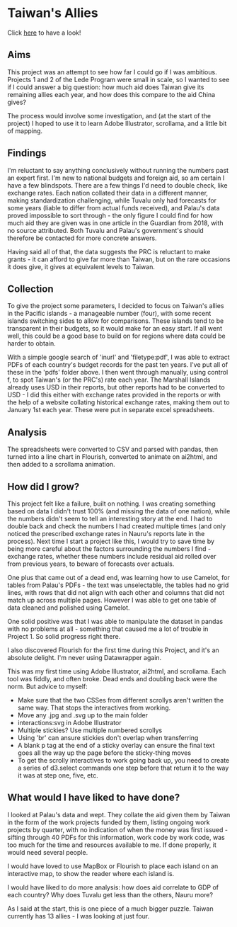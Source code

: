 # Taiwan's Allies

Click <a href="https://colvap.github.io/project-3/">here</a> to have a look!

## Aims
This project was an attempt to see how far I could go if I was ambitious. Projects 1 and 2 of the Lede Program were small in scale, so I wanted to see if I could answer a big question: how much aid does Taiwan give its remaining allies each year, and how does this compare to the aid China gives? 

The process would involve some investigation, and (at the start of the project) I hoped to use it to learn Adobe Illustrator, scrollama, and a little bit of mapping. 

## Findings
I'm reluctant to say anything conclusively without running the numbers past an expert first. I'm new to national budgets and foreign aid, so am certain I have a few blindspots. There are a few things I'd need to double check, like exchange rates. Each nation collated their data in a different manner, making standardization challenging, while Tuvalu only had forecasts for some years (liable to differ from actual funds received), and Palau's data proved impossible to sort through - the only figure I could find for how much aid they are given was in one article in the Guardian from 2018, with no source attributed. Both Tuvalu and Palau's government's should therefore be contacted for more concrete answers.

Having said all of that, the data suggests the PRC is reluctant to make grants - it can afford to give far more than Taiwan, but on the rare occasions it does give, it gives at equivalent levels to Taiwan. 

## Collection
To give the project some parameters, I decided to focus on Taiwan's allies in the Pacific islands - a manageable number (four), with some recent islands switching sides to allow for comparisons. These islands tend to be transparent in their budgets, so it would make for an easy start. If all went well, this could be a good base to build on for regions where data could be harder to obtain. 

With a simple google search of 'inurl' and 'filetype:pdf', I was able to extract PDFs of each country's budget records for the past ten years. I've put all of these in the 'pdfs' folder above. I then went through manually, using control f, to spot Taiwan's (or the PRC's) rate each year. The Marshall Islands already uses USD in their reports, but other reports had to be converted to USD - I did this either with exchange rates provided in the reports or with the help of a website collating historical exchange rates, making them out to January 1st each year. These were put in separate excel spreadsheets.

## Analysis
The spreadsheets were converted to CSV and parsed with pandas, then turned into a line chart in Flourish, converted to animate on ai2html, and then added to a scrollama animation.

## How did I grow?
This project felt like a failure, built on nothing. I was creating something based on data I didn't trust 100% (and missing the data of one nation), while the numbers didn't seem to tell an interesting story at the end. I had to double back and check the numbers I had created multiple times (and only noticed the prescribed exchange rates in Nauru's reports late in the process). Next time I start a project like this, I would try to save time by being more careful about the factors surrounding the numbers I find - exchange rates, whether these numbers include residual aid rolled over from previous years, to beware of forecasts over actuals.  

One plus that came out of a dead end, was learning how to use Camelot, for tables from Palau's PDFs - the text was unselectable, the tables had no grid lines, with rows that did not align with each other and columns that did not match up across multiple pages. However I was able to get one table of data cleaned and polished using Camelot. 

One solid positive was that I was able to manipulate the dataset in pandas with no problems at all - something that caused me a lot of trouble in Project 1. So solid progress right there. 

I also discovered Flourish for the first time during this Project, and it's an absolute delight. I'm never using Datawrapper again.

This was my first time using Adobe Illustrator, ai2html, and scrollama. Each tool was fiddly, and often broke. Dead ends and doubling back were the norm. But advice to myself:
* Make sure that the two CSSes from different scrollys aren't written the same way. That stops the interactives from working.
* Move any .jpg and .svg up to the main folder
* interactions:svg in Adobe Illustrator
* Multiple stickies? Use multiple numbered scrollys
* Using 'br' can ansure stickies don't overlap when transferring
* A blank p tag at the end of a sticky overlay can ensure the final text goes all the way up the page before the sticky-thing moves
* To get the scrolly interactives to work going back up, you need to create a series of d3.select commands one step before that return it to the way it was at step one, five, etc.


## What would I have liked to have done?
I looked at Palau's data and wept. They collate the aid given them by Taiwan in the form of the work projects funded by them, listing ongoing work projects by quarter, with no indication of when the money was first issued - sifting through 40 PDFs for this information, work code by work code, was too much for the time and resources available to me. If done properly, it would need several people.

I would have loved to use MapBox or Flourish to place each island on an interactive map, to show the reader where each island is.

I would have liked to do more analysis: how does aid correlate to GDP of each country? Why does Tuvalu get less than the others, Nauru more? 

As I said at the start, this is one piece of a much bigger puzzle. Taiwan currently has 13 allies - I was looking at just four. 